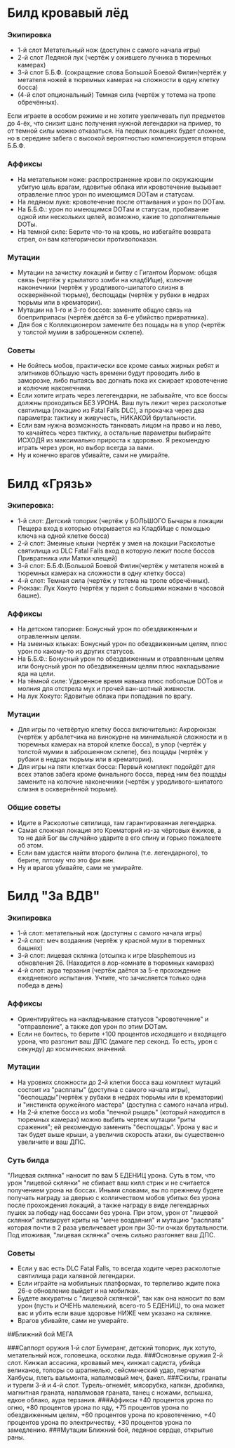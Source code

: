 # Билд кровавый лёд

### Экипировка
- 1-й слот
Метательный нож (доступен с самого начала игры)
- 2-й слот 
Ледяной лук (чертёж у ожившего лучника в тюремных камерах)
- 3-й слот
Б.Б.Ф. (сокращение слова Большой Боевой Филин(чертёж у метателя ножей в тюремных камерах на сложности в одну клетку босса)
- (4-й слот опциональный)
Темная сила (чертёж у тотема на тропе обречённых). 

Если играете в особом режиме и не хотите увеличевать пул предметов до 4-ёх, что снизит шанс получения нужной легендарки на пример, то от темной силы можно отказаться. На первых локациях будет сложнее, но в середине забега с высокой вероятностью компенсируется вторым Б.Б.Ф.

### Аффиксы
- На метательном ноже: распространение крови по окружающим убитую цель врагам, ядовитые облака или кровотечение вызывает отравление плюс урон по имеющимся DOTам и статусам.
- На ледяном луке: кровотечение после оттаивания и урон по DOTам.
- На Б.Б.Ф.: урон по имеющимся DOTам и статусам, пробивание одной или нескольких целей, возможно, какие то дополнительные DOTы.
- На темной силе: Берите что-то на кровь, но избегайте возврата стрел, он вам категорически противопоказан.

### Мутации
- Мутации на зачистку локаций и битву с Гигантом Йормом: общая связь (чертёж у крылатого зомби на кладбИще), колючие наконечники (чертёж у уродливого-шипатого слизня в осквернённой тюрьме), беспощады (чертёж у рубаки в недрах тюрьмы или в крематории).
- Мутации на 1-го и 3-го боссов: замените общую связь на боеприприпасы (чертёж даётся за 6-е убийство привратника).
- Для боя с Коллекционером замените без пощады на в упор (чертёж у толстой мумии в заброшенном склепе).

### Советы
- Не бойтесь мобов, практически все кроме самых жирных ребят и элитников бОльшую часть времени будут проводить либо в заморозке, либо пытаясь вас догнать пока их сжирает кровотечение и колючие наконечники. 
- Если хотите играть через легегендарки, не забывайте, что все боссы должны проходиться БЕЗ УРОНА. Ваш путь лежит через расколотые святилища (локацию из Fatal Falls DLC), а прокачка через два параметра: тактику и живучесть, НИКАКОЙ брутальности.  
- Если вам нужна возможность танковать лицом на право и на лево, то качайтесь через тактику, а остальные параметры выбирайте ИСХОДЯ из максимально прироста к здоровью. Я рекомендую играть через урон, но выбор всегда за вами. 
- Ну и конечно врагов убивайте, сами не умирайте.


# Билд «Грязь»

### Экиперовка:
- 1-й слот:
Детский топорик (чертёж у БОЛЬШОГО Бычары в локации Пещера вход в которыю открывается на КладбИще с помощью ключа на одной клетке босса)
- 2-й слот:
Змеиные клыки (чертёж у змея на локации Расколотые святилища из DLC Fatal Falls вход в которую лежит после боссов Привратника или Матки клещей)
- 3-й слот: 
Б.Б.Ф.(Большой Боевой Филин(чертёж у метателя ножей в тюремных камерах на сложности в одну клетку босса)
- 4-й слот:
Темная сила (чертёж у тотема на тропе обречённых).
- Рюкзак: Лук Хокуто (чертёж у парня с большими ножами в часовой башне).

### Аффиксы
- На детском тапорике: Бонусный урон по обездвиженным и отравленным целям.
- На змеиных клыках: Бонусный урон по обездвиженным целям, плюс урон по какому-то из других статусов.
- На Б.Б.Ф.: Бонусный урон по обездвиженным и отравленным целям или 
бонусный урон по обездвиженным целям плюс накладывание яда на цели.
- На тёмной силе: Удвоенное время навыка плюс побольше DOTов и молния для отстрела мух и прочей ван-шотный живности.
- На лук Хокуто: Ядовитые облака при попадания по врагу.

### Мутации
- Для игры по четвёртую клетку босса включительно: Акрорюкзак (чертёж у арбалетчика на винокурне на минимальной сложности и в тюремных камерах на второй клетке босса), в упор (чертёж у толстой мумии в заброшенном склепе), без пощады (чертёж у рубаки в недрах тюрьмы или в крематории).
- Для игры на пяти клетках босса: Первый комплект подойдёт для всех этапов забега кроме финального босса,
перед ним без пощады замените на колючие наконечники (чертёж у уродливого-шипатого слизня в осквернённой тюрьме).

### Общие советы
- Идите в Расколотые свтилища,
там гарантированная легендарка.
- Самая сложная локация это Крематорий из-за чёртовых ёжиков, а то не дай Бог вы случайно ударите в его спину и горько пожалеете об этом.
- Если вам удастся найти второго филина (т.е. легендарного),
то берите, плтому что это фри вин.
- Ну и врагов убивайте, сами не умирайте.

# Билд "За ВДВ"

### Экипировка
- 1-й слот: метательный нож (доступны с самого начала игры) 
- 2-й слот: меч воздаяния (чертёж у красной мухи в тюремных башнях)
- 3-й слот: лицевая склянка (отсылка к игре blasphemous из обновления 26. (Находится в лор-комнате в тюремных камерах)
- 4-й слот: аура терзания (чертёж даётся за 5-е прохождение ежедневного испытания. Учтите, что зачисляется только одна победа в день)

### Аффиксы
- Ориентируйтесь на накладнывание статусов "кровотечение" и "отправление", а также доп урон по этим DOTам. 
- Если не боитесь, то берите +100 процентов исходящего и входящего урона, что разгонит ваш ДПС (дамаге пер секонд. То есть, урон с секунду) до космических значений.

### Мутации
- На уровнях сложности до 2-й клетки босса ваш комплект мутаций состоит из "расплаты" (доступна с самого начала игры), "беспощады"(чертёж у рубаки в недрах тюрьмы или в крематории) и "инстинкта оружейного мастера" (доступна с самого начала игры). 
- На 2-й клетке босса из моба "печной рыцарь" (который находится в тюремных камерах) можно выбить чертеж мутации "ритм сражения"; ей рекомендую заменить "беспощады". Урона у вас и так будет выше крыши, а увеличив скорость атаки, вы существенно увеличите и ваш ДПС.

### Суть билда
"Лицевая склянка" наносит по вам 5 ЕДЕНИЦ урона. Суть в том, что урон "лицевой склянки" не сбивает ваш килл стрик и не считается получением урона на боссах. Иными словами, вы по прежнему будете получать награду за дверью с колличеством мобов убитых без урона после прохождения локаций, а также награду в виде легендарных пушек за победу над боссами без урона. При этом, урон от "лицевой склянки" активирует криты на "мече воздаяния" и мутацию "расплата" которая почти в 2 раза увеличевает урон при 30-ти очках брутальности. Под итоживая, "лицевая склянка" очень сильно разгоняет ваш ДПС. 

### Советы
- Если у вас есть DLC Fatal Falls, то всегда ходите через расколотые святилища ради халявной легендарки. 
- Если играйте на мобильных платформах, то терпеливо ждите пока 26-е обновление выйдет и на мобилках.
- Будете аккуратны с "лицевой склянкой", так как она наносит по вам урон (пусть и ОЧЕНЬ маленький, всего-то 5 ЕДЕНИЦ), то она может вас и убить если ваше здоровье НИЖЕ чем указано на склянке.
- Врагов убивайте, сами не умерайте.



##Ближний бой МЕГА 

###Саппорт оружия 1-й слот 
Бумеранг, детский топорик, лук хотуто, метательный нож, головешка, осколки льда.
###Основные оружия 2-й слот.
Кинжал ассасина, кровавый меч, кинжал садиста, убийца великанов, топоры со шрапнелью, сейсмический удар, перчатки Хаябусы, плеть вальмонта, напалмовый меч, факел.
###Скилы, гранаты и турели 3-й и 4-й слот.
Турель-огнемёт, мясорубка, капкан, дробилка, магнитная граната, напалмовая граната, танец с ножами, вспышка, едкое облако, аура терзания. 
###Аффиксы
+40 процентов урона по огню, +80 процентов урона по яду, +75 процентов урона по обездвиженным целям, +60 процентов урона по кровотечению, +40 процентов урона по электричеству, +30 процентов урона по замедлению.
###Мутации
Ближний бой, ледяное сердце, открытые раны.       

